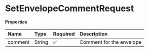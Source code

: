 # SetEnvelopeCommentRequest

**Properties**

| Name    | Type   | Required | Description              |
| :------ | :----- | :------- | :----------------------- |
| comment | String | ✅       | Comment for the envelope |
